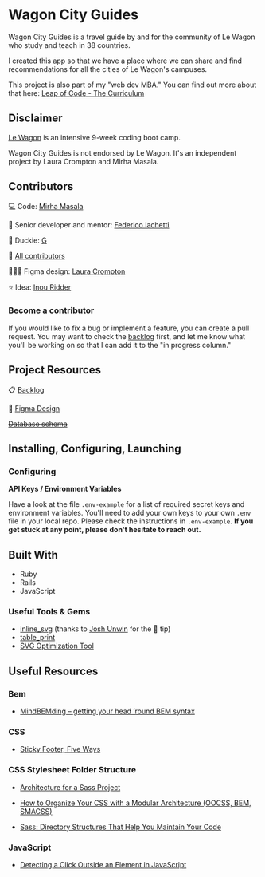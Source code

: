 # Wagon City Guides

Wagon City Guides is a travel guide by and for the community of Le Wagon who study and teach in 38 countries.

I created this app so that we have a place where we can share and find recommendations for all the cities of Le Wagon's campuses.

This project is also part of my "web dev MBA." You can find out more about that here: [Leap of Code - The Curriculum](https://www.mirhamasala.com/leap-of-code/#curriculum)

## Disclaimer

[Le Wagon](https://www.lewagon.com) is an intensive 9-week coding boot camp.

Wagon City Guides is not endorsed by Le Wagon. It's an independent project by Laura Crompton and Mirha Masala.

## Contributors

💻 Code: [Mirha Masala](https://github.com/mirhamasala)

🦉 Senior developer and mentor: [Federico Iachetti](https://github.com/iachettifederico)

🐥 Duckie: [G](https://github.com/dctrg)

🚀 [All contributors](https://github.com/mirhamasala/lw_city_guide/graphs/contributors)

👩🏼‍🎨 Figma design: [Laura Crompton](https://github.com/lozdesign)

⭐️ Idea: [Inou Ridder](https://github.com/InouRidder)

### Become a contributor

If you would like to fix a bug or implement a feature, you can create a pull request. You may want to check the [backlog](https://github.com/mirhamasala/lw_city_guide/projects/1) first, and let me know what you'll be working on so that I can add it to the "in progress column."

## Project Resources

📋 [Backlog](https://github.com/mirhamasala/lw_city_guide/projects/1)

🎨 [Figma Design](https://www.figma.com/file/bU6KtCjRsrnSN79THTTEvk/le-wagon-city-guide-2.0)

~~[Database schema](https://kitt.lewagon.com/db/2357)~~

## Installing, Configuring, Launching

### Configuring

**API Keys / Environment Variables**

Have a look at the file `.env-example` for a list of required secret keys and environment variables. You'll need to add your own keys to your own `.env` file in your local repo. Please check the instructions in `.env-example`. **If you get stuck at any point, please don't hesitate to reach out.**

## Built With

- Ruby
- Rails
- JavaScript

### Useful Tools & Gems

- [inline_svg](https://github.com/jamesmartin/inline_svg) (thanks to [Josh Unwin](https://github.com/josh-unwin) for the 🎩 tip)
- [table_print](http://tableprintgem.com/)
- [SVG Optimization Tool](https://jakearchibald.github.io/svgomg/)

## Useful Resources

### Bem

- [MindBEMding – getting your head ’round BEM syntax](https://csswizardry.com/2013/01/mindbemding-getting-your-head-round-bem-syntax/)

### CSS

- [Sticky Footer, Five Ways](https://css-tricks.com/couple-takes-sticky-footer/)

### CSS Stylesheet Folder Structure

- [Architecture for a Sass Project](https://www.sitepoint.com/architecture-sass-project/)

- [How to Organize Your CSS with a Modular Architecture
(OOCSS, BEM, SMACSS)](https://snipcart.com/blog/organize-css-modular-architecture)

- [Sass: Directory Structures That Help You Maintain Your Code](https://vanseodesign.com/css/sass-directory-structures/)

### JavaScript

- [Detecting a Click Outside an Element in JavaScript](https://www.blustemy.io/detecting-a-click-outside-an-element-in-javascript/)
